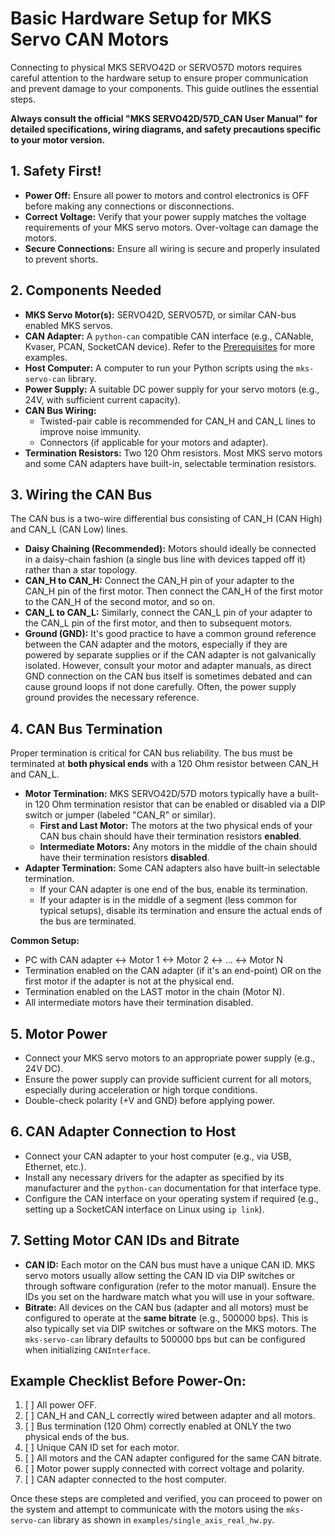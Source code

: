 # Basic Hardware Setup for MKS Servo CAN Motors

Connecting to physical MKS SERVO42D or SERVO57D motors requires careful attention to the hardware setup to ensure proper communication and prevent damage to your components. This guide outlines the essential steps.

**Always consult the official "MKS SERVO42D/57D_CAN User Manual" for detailed specifications, wiring diagrams, and safety precautions specific to your motor version.**

## 1. Safety First!

* **Power Off:** Ensure all power to motors and control electronics is OFF before making any connections or disconnections.
* **Correct Voltage:** Verify that your power supply matches the voltage requirements of your MKS servo motors. Over-voltage can damage the motors.
* **Secure Connections:** Ensure all wiring is secure and properly insulated to prevent shorts.

## 2. Components Needed

* **MKS Servo Motor(s):** SERVO42D, SERVO57D, or similar CAN-bus enabled MKS servos.
* **CAN Adapter:** A `python-can` compatible CAN interface (e.g., CANable, Kvaser, PCAN, SocketCAN device). Refer to the [Prerequisites](./prerequisites.md) for more examples.
* **Host Computer:** A computer to run your Python scripts using the `mks-servo-can` library.
* **Power Supply:** A suitable DC power supply for your servo motors (e.g., 24V, with sufficient current capacity).
* **CAN Bus Wiring:**
    * Twisted-pair cable is recommended for CAN_H and CAN_L lines to improve noise immunity.
    * Connectors (if applicable for your motors and adapter).
* **Termination Resistors:** Two 120 Ohm resistors. Most MKS servo motors and some CAN adapters have built-in, selectable termination resistors.

## 3. Wiring the CAN Bus

The CAN bus is a two-wire differential bus consisting of CAN_H (CAN High) and CAN_L (CAN Low) lines.

* **Daisy Chaining (Recommended):** Motors should ideally be connected in a daisy-chain fashion (a single bus line with devices tapped off it) rather than a star topology.
* **CAN_H to CAN_H:** Connect the CAN_H pin of your adapter to the CAN_H pin of the first motor. Then connect the CAN_H of the first motor to the CAN_H of the second motor, and so on.
* **CAN_L to CAN_L:** Similarly, connect the CAN_L pin of your adapter to the CAN_L pin of the first motor, and then to subsequent motors.
* **Ground (GND):** It's good practice to have a common ground reference between the CAN adapter and the motors, especially if they are powered by separate supplies or if the CAN adapter is not galvanically isolated. However, consult your motor and adapter manuals, as direct GND connection on the CAN bus itself is sometimes debated and can cause ground loops if not done carefully. Often, the power supply ground provides the necessary reference.

## 4. CAN Bus Termination

Proper termination is critical for CAN bus reliability. The bus must be terminated at **both physical ends** with a 120 Ohm resistor between CAN_H and CAN_L.

* **Motor Termination:** MKS SERVO42D/57D motors typically have a built-in 120 Ohm termination resistor that can be enabled or disabled via a DIP switch or jumper (labeled "CAN_R" or similar).
    * **First and Last Motor:** The motors at the two physical ends of your CAN bus chain should have their termination resistors **enabled**.
    * **Intermediate Motors:** Any motors in the middle of the chain should have their termination resistors **disabled**.
* **Adapter Termination:** Some CAN adapters also have built-in selectable termination.
    * If your CAN adapter is one end of the bus, enable its termination.
    * If your adapter is in the middle of a segment (less common for typical setups), disable its termination and ensure the actual ends of the bus are terminated.

**Common Setup:**
* PC with CAN adapter <-> Motor 1 <-> Motor 2 <-> ... <-> Motor N
* Termination enabled on the CAN adapter (if it's an end-point) OR on the first motor if the adapter is not at the physical end.
* Termination enabled on the LAST motor in the chain (Motor N).
* All intermediate motors have their termination disabled.

## 5. Motor Power

* Connect your MKS servo motors to an appropriate power supply (e.g., 24V DC).
* Ensure the power supply can provide sufficient current for all motors, especially during acceleration or high torque conditions.
* Double-check polarity (+V and GND) before applying power.

## 6. CAN Adapter Connection to Host

* Connect your CAN adapter to your host computer (e.g., via USB, Ethernet, etc.).
* Install any necessary drivers for the adapter as specified by its manufacturer and the `python-can` documentation for that interface type.
* Configure the CAN interface on your operating system if required (e.g., setting up a SocketCAN interface on Linux using `ip link`).

## 7. Setting Motor CAN IDs and Bitrate

* **CAN ID:** Each motor on the CAN bus must have a unique CAN ID. MKS servo motors usually allow setting the CAN ID via DIP switches or through software configuration (refer to the motor manual). Ensure the IDs you set on the hardware match what you will use in your software.
* **Bitrate:** All devices on the CAN bus (adapter and all motors) must be configured to operate at the **same bitrate** (e.g., 500000 bps). This is also typically set via DIP switches or software on the MKS motors. The `mks-servo-can` library defaults to 500000 bps but can be configured when initializing `CANInterface`.

## Example Checklist Before Power-On:

1.  [ ] All power OFF.
2.  [ ] CAN_H and CAN_L correctly wired between adapter and all motors.
3.  [ ] Bus termination (120 Ohm) correctly enabled at ONLY the two physical ends of the bus.
4.  [ ] Unique CAN ID set for each motor.
5.  [ ] All motors and the CAN adapter configured for the same CAN bitrate.
6.  [ ] Motor power supply connected with correct voltage and polarity.
7.  [ ] CAN adapter connected to the host computer.

Once these steps are completed and verified, you can proceed to power on the system and attempt to communicate with the motors using the `mks-servo-can` library as shown in `examples/single_axis_real_hw.py`.